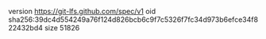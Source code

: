 version https://git-lfs.github.com/spec/v1
oid sha256:39dc4d554249a76f124d826bcb6c9f7c5326f7fc34d973b6efce34f822432bd4
size 51826
